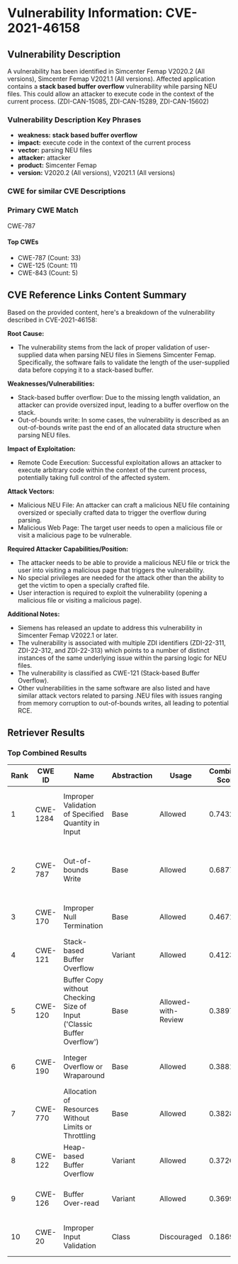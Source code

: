 # Vulnerability Information: CVE-2021-46158

## Vulnerability Description
A vulnerability has been identified in Simcenter Femap V2020.2 (All versions), Simcenter Femap V2021.1 (All versions). Affected application contains a **stack based buffer overflow** vulnerability while parsing NEU files. This could allow an attacker to execute code in the context of the current process. (ZDI-CAN-15085, ZDI-CAN-15289, ZDI-CAN-15602)

### Vulnerability Description Key Phrases
- **weakness:** **stack based buffer overflow**
- **impact:** execute code in the context of the current process
- **vector:** parsing NEU files
- **attacker:** attacker
- **product:** Simcenter Femap
- **version:** V2020.2 (All versions), V2021.1 (All versions)

### CWE for similar CVE Descriptions
### Primary CWE Match
CWE-787

#### Top CWEs
- CWE-787 (Count: 33)
- CWE-125 (Count: 11)
- CWE-843 (Count: 5)

## CVE Reference Links Content Summary
Based on the provided content, here's a breakdown of the vulnerability described in CVE-2021-46158:

**Root Cause:**
- The vulnerability stems from the lack of proper validation of user-supplied data when parsing NEU files in Siemens Simcenter Femap. Specifically, the software fails to validate the length of the user-supplied data before copying it to a stack-based buffer.

**Weaknesses/Vulnerabilities:**
- Stack-based buffer overflow: Due to the missing length validation, an attacker can provide oversized input, leading to a buffer overflow on the stack.
- Out-of-bounds write: In some cases, the vulnerability is described as an out-of-bounds write past the end of an allocated data structure when parsing NEU files.

**Impact of Exploitation:**
- Remote Code Execution: Successful exploitation allows an attacker to execute arbitrary code within the context of the current process, potentially taking full control of the affected system.

**Attack Vectors:**
- Malicious NEU File: An attacker can craft a malicious NEU file containing oversized or specially crafted data to trigger the overflow during parsing.
- Malicious Web Page: The target user needs to open a malicious file or visit a malicious page to be vulnerable.

**Required Attacker Capabilities/Position:**
- The attacker needs to be able to provide a malicious NEU file or trick the user into visiting a malicious page that triggers the vulnerability.
- No special privileges are needed for the attack other than the ability to get the victim to open a specially crafted file.
- User interaction is required to exploit the vulnerability (opening a malicious file or visiting a malicious page).

**Additional Notes:**
- Siemens has released an update to address this vulnerability in Simcenter Femap V2022.1 or later.
- The vulnerability is associated with multiple ZDI identifiers (ZDI-22-311, ZDI-22-312, and ZDI-22-313) which points to a number of distinct instances of the same underlying issue within the parsing logic for NEU files.
- The vulnerability is classified as CWE-121 (Stack-based Buffer Overflow).
- Other vulnerabilities in the same software are also listed and have similar attack vectors related to parsing .NEU files with issues ranging from memory corruption to out-of-bounds writes, all leading to potential RCE.

## Retriever Results

### Top Combined Results

| Rank | CWE ID | Name | Abstraction | Usage | Combined Score | Retrievers | Individual Scores |
|------|--------|------|-------------|-------|---------------|------------|-------------------|
| 1 | CWE-1284 | Improper Validation of Specified Quantity in Input | Base | Allowed | 0.7432 | dense, sparse, graph | dense: 0.545, sparse: 0.341, graph: 0.770 |
| 2 | CWE-787 | Out-of-bounds Write | Base | Allowed | 0.6877 | dense, sparse, graph | dense: 0.532, sparse: 0.245, graph: 0.786 |
| 3 | CWE-170 | Improper Null Termination | Base | Allowed | 0.4671 | sparse, graph | sparse: 0.192, graph: 1.000 |
| 4 | CWE-121 | Stack-based Buffer Overflow | Variant | Allowed | 0.4123 | dense, sparse | dense: 0.589, sparse: 0.266 |
| 5 | CWE-120 | Buffer Copy without Checking Size of Input ('Classic Buffer Overflow') | Base | Allowed-with-Review | 0.3897 | dense, sparse | dense: 0.548, sparse: 0.234 |
| 6 | CWE-190 | Integer Overflow or Wraparound | Base | Allowed | 0.3881 | dense, sparse | dense: 0.522, sparse: 0.222 |
| 7 | CWE-770 | Allocation of Resources Without Limits or Throttling | Base | Allowed | 0.3828 | dense, sparse | dense: 0.530, sparse: 0.205 |
| 8 | CWE-122 | Heap-based Buffer Overflow | Variant | Allowed | 0.3726 | dense, sparse | dense: 0.549, sparse: 0.225 |
| 9 | CWE-126 | Buffer Over-read | Variant | Allowed | 0.3699 | dense, sparse | dense: 0.536, sparse: 0.232 |
| 10 | CWE-20 | Improper Input Validation | Class | Discouraged | 0.1869 | dense, sparse | dense: 0.559, sparse: 0.241 |

